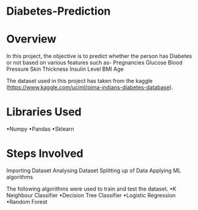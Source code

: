# Diabetes-Prediction
 
# Overview
In this project, the objective is to predict whether the person has Diabetes or not 
based on various features such as-
Pregnancies
Glucose
Blood Pressure
Skin Thickness
Insulin Level
BMI
Age

The dataset used in this project has taken from the kaggle (https://www.kaggle.com/uciml/pima-indians-diabetes-database).

# Libraries Used
•Numpy
•Pandas
•Sklearn

# Steps Involved

Importing Dataset
Analysing Dataset
Splitting up of Data
Applying ML algorithms

The following algorithms were used to train and test the dataset.
•K Neighbour Classifier
•Decision Tree Classifier
•Logistic Regression
•Random Forest
